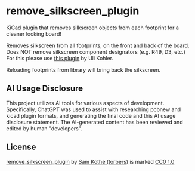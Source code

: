 # remove_silkscreen_plugin
KiCad plugin that removes silkscreen objects from each footprint for a cleaner looking board!

Removes silkscreen from all footprints, on the front and back of the board. Does NOT remove silkscreen component designators (e.g. R49, D3, etc.) For this please use [this plugin](https://github.com/ulikoehler/KiCADBulkHideSilkscreenDesignators) by Uli Kohler.

Reloading footprints from library will bring back the silkscreen.

## AI Usage Disclosure
This project utilizes AI tools for various aspects of development. Specifically, ChatGPT was used to assist with researching pcbnew and kicad plugin formats, and generating the final code and this AI usage disclosure statement. The AI-generated content has been reviewed and edited by human "developers".

## License
<a href="https://github.com/torbers/remove_silkscreen_plugin">remove_silkscreen_plugin</a> by <a href="https://sambkothe.com">Sam Kothe (torbers)</a> is marked <a href="https://creativecommons.org/publicdomain/zero/1.0/">CC0 1.0</a>
